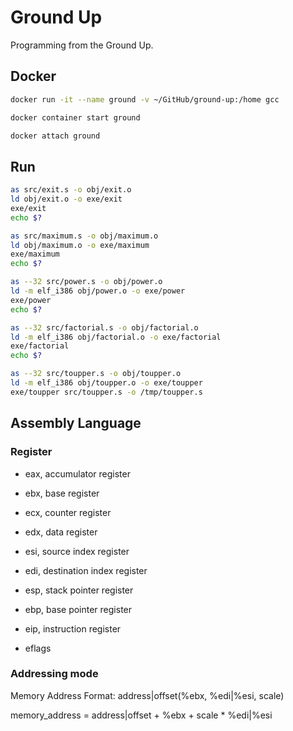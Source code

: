 # Ground Up
Programming from the Ground Up.

## Docker
```sh
docker run -it --name ground -v ~/GitHub/ground-up:/home gcc

docker container start ground

docker attach ground
```

## Run

```sh
as src/exit.s -o obj/exit.o
ld obj/exit.o -o exe/exit
exe/exit
echo $?

as src/maximum.s -o obj/maximum.o
ld obj/maximum.o -o exe/maximum
exe/maximum
echo $?

as --32 src/power.s -o obj/power.o
ld -m elf_i386 obj/power.o -o exe/power
exe/power
echo $?

as --32 src/factorial.s -o obj/factorial.o
ld -m elf_i386 obj/factorial.o -o exe/factorial
exe/factorial
echo $?

as --32 src/toupper.s -o obj/toupper.o
ld -m elf_i386 obj/toupper.o -o exe/toupper
exe/toupper src/toupper.s -o /tmp/toupper.s
```

## Assembly Language

### Register
- eax, accumulator register
- ebx, base register
- ecx, counter register
- edx, data register

- esi, source index register
- edi, destination index register

- esp, stack pointer register
- ebp, base pointer register

- eip, instruction register

- eflags

### Addressing mode

Memory Address Format: address|offset(%ebx, %edi|%esi, scale)

memory_address = address|offset + %ebx + scale * %edi|%esi


